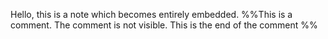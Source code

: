 Hello, this is a note which becomes entirely embedded.
%%This is a comment. 
The comment is not visible.
This is the end of the comment %%